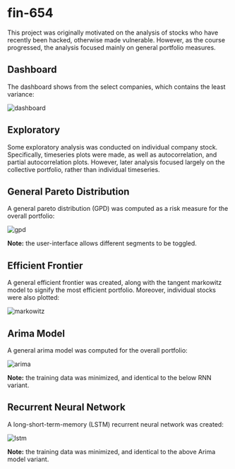# fin-654

This project was originally motivated on the analysis of stocks who have recently been hacked, otherwise made vulnerable. However, as the course progressed, the analysis focused mainly on general portfolio measures.

## Dashboard

The dashboard shows from the select companies, which contains the least variance:

![dashboard](https://user-images.githubusercontent.com/2907085/56251148-63ebf800-6080-11e9-9fdb-d7e7f65551bb.PNG)

## Exploratory

Some exploratory analysis was conducted on individual company stock. Specifically, timeseries plots were made, as well as autocorrelation, and partial autocorrelation plots. However, later analysis focused largely on the collective portfolio, rather than individual timeseries.

## General Pareto Distribution

A general pareto distribution (GPD) was computed as a risk measure for the overall portfolio:

![gpd](https://user-images.githubusercontent.com/2907085/56251301-13c16580-6081-11e9-8454-b964cae7a88e.PNG)

**Note:** the user-interface allows different segments to be toggled.

## Efficient Frontier

A general efficient frontier was created, along with the tangent markowitz model to signify the most efficient portfolio. Moreover, individual stocks were also plotted:

![markowitz](https://user-images.githubusercontent.com/2907085/56251438-9d713300-6081-11e9-8bdf-13d849ceee5c.PNG)

## Arima Model

A general arima model was computed for the overall portfolio:

![arima](https://user-images.githubusercontent.com/2907085/56251496-d9a49380-6081-11e9-8e7a-68c598532104.PNG)

**Note:** the training data was minimized, and identical to the below RNN variant.

## Recurrent Neural Network

A long-short-term-memory (LSTM) recurrent neural network was created:

![lstm](*https://user-images.githubusercontent.com/2907085/56251601-2be5b480-6082-11e9-8f95-4de0a169ac06.PNG)

**Note:** the training data was minimized, and identical to the above Arima model variant.
